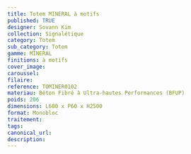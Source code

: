 ```yaml
---
title: Totem MINERAL à motifs
published: TRUE
designer: Sovann Kim
collection: Signalétique
category: Totem
sub_category: Totem
gamme: MINERAL
finitions: à motifs
cover_image: 
caroussel: 
filaire: 
reference: TOMINER0102
materiau: Béton Fibré à Ultra-hautes Performances (BFUP)
poids: 206
dimensions: L600 x P60 x H2500
format: Monobloc
traitement: 
tags: 
canonical_url: 
description: 
---
```

